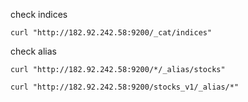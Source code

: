 check indices

```
curl "http://182.92.242.58:9200/_cat/indices"
```

check alias

```
curl "http://182.92.242.58:9200/*/_alias/stocks"
```

```
curl "http://182.92.242.58:9200/stocks_v1/_alias/*"
```